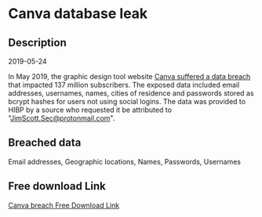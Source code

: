 # Canva database leak

## Description

2019-05-24

In May 2019, the graphic design tool website <a href="https://support.canva.com/contact/customer-support/may-24-security-incident-faqs/" target="_blank" rel="noopener">Canva suffered a data breach</a> that impacted 137 million subscribers. The exposed data included email addresses, usernames, names, cities of residence and passwords stored as bcrypt hashes for users not using social logins. The data was provided to HIBP by a source who requested it be attributed to "JimScott.Sec@protonmail.com".

## Breached data

Email addresses, Geographic locations, Names, Passwords, Usernames

## Free download Link

[Canva breach Free Download Link](https://link-to.net/1229997/233.3025518082089/dynamic/?r=aHR0cHM6Ly93d3cubWVkaWFmaXJlLmNvbS92aWV3L3dZUWlSdnFuNER1VjlraC9jYW52YS5jb20vZmlsZQ==)